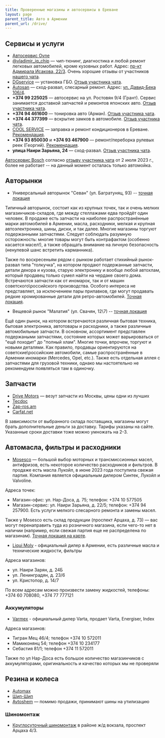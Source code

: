 ```yaml
---
title: Проверенные магазины и автосервисы в Ереване
layout: page
parent_title: Авто в Армении
parent_url: /drive/
---
```


## Сервисы и услуги

- [Автосервис Ovne](https://ovne.am/ru/content/2/)
- [@vladimir_iq_chip](https://t.me/vladimir_iq_chip) — чип-тюнинг, диагностика и любой ремонт легковых автомобилей, кроме кузовных работ. Адрес: [пр-кт Адмирала Исакова, 22/3](https://yandex.ru/maps/10262/yerevan/house/YE0YcgFkT0YOQFpqfX10eXRlZw==/). Очень хорошие отзывы от участников [нашего чата](https://t.me/am_autoclub).
- [DGservice](https://autogaz.am/) — установка ГБО. [Отзыв участника чата](https://t.me/am_autoclub/1937).
- [Autosan](http://www.autosan.am) — сход-развал, слесарный ремонт. Адрес: [ул. Давид-Бека 106/4](https://yandex.ru/maps/-/CCUHM6VB-A).
- **+374 99 225025** — автосервис на ул. Ростовян 9/4 (Грант). Сервис занимается доставкой запчастей и ремонтов японских авто. [Отзыв участника чата](https://t.me/am_autoclub/16495).
- **+374 94 461600** — тонировка авто (Арман). [Отзыв участника чата](https://t.me/am_autoclub/16188).
- **+374 44 377399** — вскрытие замков в автомобиле. [Отзыв участника чата](https://t.me/am_autoclub/21150).
- [COOL SERVICE](http://www.list.am/item/17643118) — заправка и ремонт кондиционеров в Ереване. [Рекомендация](https://t.me/am_autoclub/3814).
- **+374 93 850030** и **+374 93 467900** — ремонт/переборка рулевых реек (Георгий). [Рекомендация](https://t.me/am_autoclub/18105).
- **улица Наири Зарьяна, 24** — сход-развал. [Отзыв участника чата](https://t.me/am_autoclub/3459).

[Автосервис Bosch](https://yandex.ru/maps/org/avtoservis_bosh/140208137362/) согласно [отзыву участника чата](https://t.me/am_autoclub/35299) от 2 июля 2023 г., более не работает -- на данный момент осталась только автомойка.

## Авторынки

- Универсальный авторынок "Севан" (ул. Багратуняц, 93) -- [точная локация](https://yandex.ru/maps/-/CCUSF2ei3C)

Типичный авторынок, состоит как из крупных точек, так и очень мелких магазинчиков-складов, где между стеллажами едва пройдёт один человек. В продаже есть запчасти на наиболее распространённые марки автомобилей в Армении, масла, расходники, мелкая и крупная автоэлектроника, шины, диски, и так далее. Многие магазины торгуют подержанными запчастями. Следует соблюдать разумную осторожность: многие товары могут быть контрафактом (особенно касается масел!), а также обращать внимание на личную безопасность (ненулевой шанс встретить карманника).

Также по воскресеньям рядом с рынком работает стихийный рынок-развал типа "толкучка", на котором продают подержанные запчасти, детали декора и кузова, старую электронику и вообще любой автохлам, который продавец только сумел найти на чердаке своего дома. Встречаются запчасти как от иномарок, так и от машин советского\российского производства. Особого интереса не представляет, за исключением пары прилавков, где могут продавать редкие хромированные детали для ретро-автомобилей. [Точная локация](https://yandex.ru/maps/-/CCUHMKvslB).

- Вещевой рынок "Малатия" (ул. Свачян, 12\7) -- [точная локация](https://yandex.ru/maps/-/CCUHMKTCSA)

Ещё один рынок, на котором встречаются различная бытовая техника, бытовая электроника, автотовары и расходники, а также различные автомобильные запчасти. В основном, ассортимент представлен подержаными запчастями, состояние которых может варьироваться от "ещё походит" до "полный хлам". Многие точки, впрочем, торгуют и новыми деталями. Как правило, продавцы ориентируются на советские\российские автомобили, самые распространённые в Армении иномарки (Mercedes, Opel, etc.). Также есть отдельная аллея с запчастями для грузовой техники, однако мы настоятельно не рекомендуем появляться там в одиночку.

## Запчасти

- [Drive Motors](https://shop.drivemotors.am/) — везут запчасти из Москвы, цены одни из лучших
- [Tecdoc](https://tecdoc.am/)
- [Zap-ros.am](https://zap-ros.am/)
- [Carfat.net](https://carfat.net/)

В зависимости от выбранного склада поставщика, магазины могут брать дополнительные деньги за доставку. Тарифы указаны
на сайте. Указанные сроки доставки тоже можно умножать на 2-3.

## Автомасла, фильтры и расходники

- [Mosesco](https://mosesco.am/) — большой выбор моторных и трансмиссионных масел, антифризов, есть некоторое количество расходников и фильтров. В продаже есть масла Лукойл, в июне 2023 года поступила свежая партия. Компания является официальным дилером Синтек, Лукойл и Valvoline.

Адреса точек:
- Магазин-офис: ул. Нар-Доса, д. 75; телефон: +374 10 577505
- Магазин-сервис: ул. Наири Зарьяна, д. 22/5; телефон: +374 94 257900. Есть услуги мелкого слесарного ремонта и замены масел.

Также у Mosesco есть склад продукции (проспект Арцаха, д. 73) — вас могут перенаправить туда из розничного магазина, если чего-то нет в наличии (например, если свежая партия еще не распределена по магазинам). [Точная локация на карте](https://www.google.com/maps/place/40%C2%B007'06.5%22N+44%C2%B030'31.9%22E/@40.1184586,44.5069035,403m/).

- [Liqui Moly](https://www.liquimoly.am/) - официальный дилер в Армении, есть различные масла и технические жидкости, фильтры

Адреса магазинов:
- ул. Наири Зарян, д. 24Б
- ул. Ленинградян, д. 23/6
- ул. Кристопор, д. 14/7

По всем адресам можно произвести замену жидкостей, телефоны: +374 60 708080, +374 77 777121

### Аккумуляторы

- [Varmex](https://varmex.am/) - официальный дилер Varta, продает Varta, Energiser, Index

Адреса магазинов:
- Тигран Мец 46/4; телефон +374 10 572011
- Мамиконянц 54; телефон +374 10 234177
- Себастия 81/1; телефон +374 11 572011

Также по ул Нар-Доса есть большое количество магазинчиков с аккумуляторами, оригинальность и качество которых мы не проверяли

## Резина и колеса

- [Automax](https://automax.am/ru/)
- [Шип-Шип](https://erevan.ship-ship.ru/)
- [Avtoshem](https://avtoshem.am/) — помимо продажи, принимают шины на утилизацию

### Шиномонтаж

- [Круглосуточный шиномонтаж](https://yandex.ru/maps/org/lav_aniv/22647042088/) в районе ж/д вокзала, проспект Арцаха 4/3.
